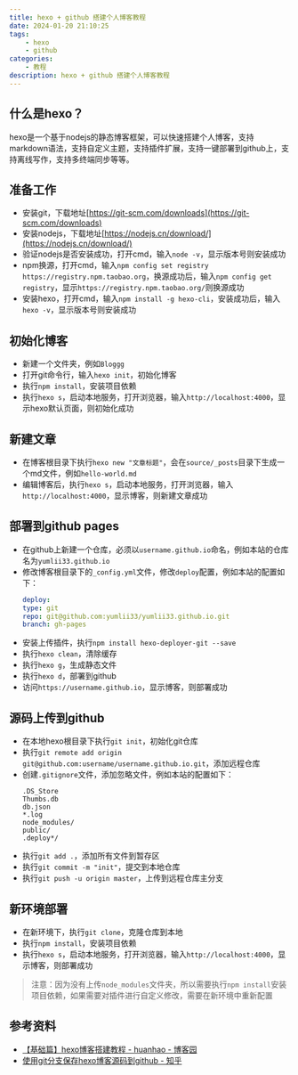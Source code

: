 ```yaml
---
title: hexo + github 搭建个人博客教程
date: 2024-01-20 21:10:25
tags:
    - hexo
    - github
categories:
    - 教程
description: hexo + github 搭建个人博客教程
---
```

<!-- more -->

## 什么是hexo？

hexo是一个基于nodejs的静态博客框架，可以快速搭建个人博客，支持markdown语法，支持自定义主题，支持插件扩展，支持一键部署到github上，支持离线写作，支持多终端同步等等。

## 准备工作

- 安装git，下载地址[https://git-scm.com/downloads](https://git-scm.com/downloads)
- 安装nodejs，下载地址[https://nodejs.cn/download/](https://nodejs.cn/download/)
- 验证nodejs是否安装成功，打开cmd，输入`node -v`，显示版本号则安装成功
- npm换源，打开cmd，输入`npm config set registry https://registry.npm.taobao.org`，换源成功后，输入`npm config get registry`，显示`https://registry.npm.taobao.org/`则换源成功
- 安装hexo，打开cmd，输入`npm install -g hexo-cli`，安装成功后，输入`hexo -v`，显示版本号则安装成功


## 初始化博客

- 新建一个文件夹，例如`Bloggg`
- 打开git命令行，输入`hexo init`，初始化博客
- 执行`npm install`，安装项目依赖
- 执行`hexo s`，启动本地服务，打开浏览器，输入`http://localhost:4000`，显示hexo默认页面，则初始化成功


## 新建文章

- 在博客根目录下执行`hexo new "文章标题"`，会在`source/_posts`目录下生成一个md文件，例如`hello-world.md`
- 编辑博客后，执行`hexo s`，启动本地服务，打开浏览器，输入`http://localhost:4000`，显示博客，则新建文章成功

## 部署到github pages

- 在github上新建一个仓库，必须以`username.github.io`命名，例如本站的仓库名为`yumlii33.github.io`
- 修改博客根目录下的`_config.yml`文件，修改`deploy`配置，例如本站的配置如下：
    ```yml
    deploy:
    type: git
    repo: git@github.com:yumlii33/yumlii33.github.io.git
    branch: gh-pages
    ```
- 安装上传插件，执行`npm install hexo-deployer-git --save`
- 执行`hexo clean`，清除缓存
- 执行`hexo g`，生成静态文件
- 执行`hexo d`，部署到github
- 访问`https://username.github.io`，显示博客，则部署成功

## 源码上传到github

- 在本地hexo根目录下执行`git init`，初始化git仓库
- 执行`git remote add origin git@github.com:username/username.github.io.git`，添加远程仓库
- 创建`.gitignore`文件，添加忽略文件，例如本站的配置如下：
    ```gitignore
    .DS_Store
    Thumbs.db
    db.json
    *.log
    node_modules/
    public/
    .deploy*/
    ```
- 执行`git add .`，添加所有文件到暂存区
- 执行`git commit -m "init"`，提交到本地仓库
- 执行`git push -u origin master`，上传到远程仓库主分支

## 新环境部署

- 在新环境下，执行`git clone`，克隆仓库到本地
- 执行`npm install`，安装项目依赖
- 执行`hexo s`，启动本地服务，打开浏览器，输入`http://localhost:4000`，显示博客，则部署成功

> 注意：因为没有上传`node_modules`文件夹，所以需要执行`npm install`安装项目依赖，如果需要对插件进行自定义修改，需要在新环境中重新配置

## 参考资料

- [【基础篇】hexo博客搭建教程 - huanhao - 博客园](https://www.cnblogs.com/huanhao/p/hexobase.html)
- [使用git分支保存hexo博客源码到github - 知乎](https://zhuanlan.zhihu.com/p/71544809)